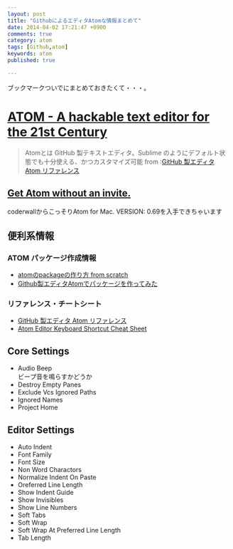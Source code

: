```yaml
---
layout: post
title: "GithubによるエディタAtomな情報まとめて"
date: 2014-04-02 17:21:47 +0900
comments: true
category: atom
tags: [Github,atom]
keywords: atom
published: true

---
```


ブックマークついでにまとめておきたくて・・・。

# [ATOM - A hackable text editor for the 21st Century](https://atom.io/)
> Atomとは
> GitHub 製テキストエディタ。Sublime のようにデフォルト状態でも十分使える、かつカスタマイズ可能
      from :[GitHub 製エディタ Atom リファレンス](http://qiita.com/spesnova/items/d3096d062d70e7385e9d)


<!-- more -->

## [Get Atom without an invite.](https://coderwall.com/p/fmxtzg)
coderwallからこっそりAtom for Mac. VERSION: 0.69を入手できちゃいます

## 便利系情報
### ATOM パッケージ作成情報
- [atomのpackageの作り方 from scratch](http://yosuke-furukawa.hatenablog.com/entry/2014/03/02/230456)
- [Github製エディタAtomでパッケージを作ってみた](http://blog.stanaka.org/entry/2014/03/03/225327)


### リファレンス・チートシート
- [GitHub 製エディタ Atom リファレンス](http://qiita.com/spesnova/items/d3096d062d70e7385e9d)
- [Atom Editor Keyboard Shortcut Cheat Sheet](https://bugsnag.com/blog/atom-editor-cheat-sheet)


## Core Settings
- Audio Beep  
  ビープ音を鳴らすかどうか
- Destroy Empty Panes  
- Exclude Vcs Ignored Paths  
- Ignored Names  
- Project Home  

## Editor Settings
- Auto Indent  
- Font Family  
- Font Size  
- Non Word Charactors  
- Normalize Indent On Paste  
- Oreferred Line Length  
- Show Indent Guide  
- Show Invisibles  
- Show Line Numbers  
- Soft Tabs  
- Soft Wrap  
- Soft Wrap At Preferred Line Length  
- Tab Length  
